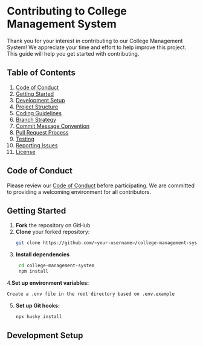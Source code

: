 # Contributing to College Management System

Thank you for your interest in contributing to our College Management System! We appreciate your time and effort to help improve this project. This guide will help you get started with contributing.

## Table of Contents
1. [Code of Conduct](#code-of-conduct)
2. [Getting Started](#getting-started)
3. [Development Setup](#development-setup)
4. [Project Structure](#project-structure)
5. [Coding Guidelines](#coding-guidelines)
6. [Branch Strategy](#branch-strategy)
7. [Commit Message Convention](#commit-message-convention)
8. [Pull Request Process](#pull-request-process)
9. [Testing](#testing)
10. [Reporting Issues](#reporting-issues)
11. [License](#license)

## Code of Conduct
Please review our [Code of Conduct](CODE_OF_CONDUCT.md) before participating. We are committed to providing a welcoming environment for all contributors.

## Getting Started
1. **Fork** the repository on GitHub
2. **Clone** your forked repository:
   ```bash
   git clone https://github.com/<your-username>/college-management-system.git

3. **Install dependencies**
   ```bash
    cd college-management-system
    npm install
4.**Set up environment variables:**
   ```bash
   Create a .env file in the root directory based on .env.example

   ```
5. **Set up Git hooks:**
   ```bash
   npx husky install

## Development Setup